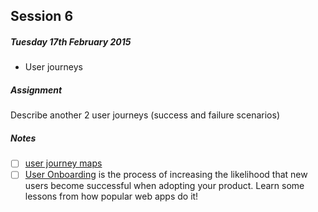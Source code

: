 ## Session 6

##### Tuesday 17th February 2015

* User journeys	

##### Assignment

Describe another 2 user journeys (success and failure scenarios)

##### Notes

- [ ] [user journey maps](http://www.elezea.com/2013/05/one-ux-deliverable)
- [ ] [User Onboarding](http://www.useronboard.com/) is the process of increasing the likelihood that new users become successful when adopting your product. Learn some lessons from how popular web apps do it!
